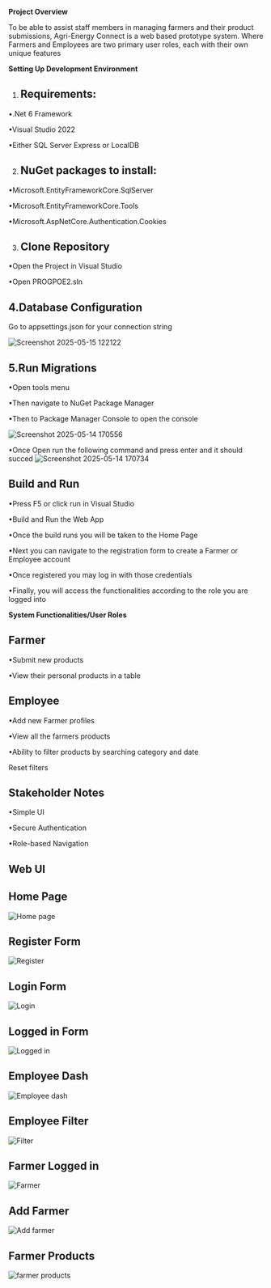 
**Project Overview**

To be able to assist staff members in managing farmers and their product submissions, Agri-Energy Connect is a web based prototype system. Where Farmers and Employees are two primary user roles, each with their own unique features 

**Setting Up Development Environment** 

1. Requirements:
   --------------------------------------------------------------------------------------------------------------   
•.Net 6 Framework 

•Visual Studio 2022 

•Either SQL Server Express or LocalDB 

2. NuGet packages to install: 
   --------------------------------------------------------------------------------------------------------------
•Microsoft.EntityFrameworkCore.SqlServer 

•Microsoft.EntityFrameworkCore.Tools 

•Microsoft.AspNetCore.Authentication.Cookies  

3. Clone Repository
   --------------------------------------------------------------------------------------------------------------   
•Open the Project in Visual Studio 

•Open PROGPOE2.sln 


4.Database Configuration 
--------------------------------------------------------------------------------------------------------------
Go to appsettings.json for your connection string 

![Screenshot 2025-05-15 122122](https://github.com/user-attachments/assets/4cf3dc54-69eb-42fb-aca2-9da7cbeaf8c0)

5.Run Migrations 
--------------------------------------------------------------------------------------------------------------
•Open tools menu 

•Then navigate to NuGet Package Manager 

•Then to Package Manager Console to open the console  

![Screenshot 2025-05-14 170556](https://github.com/user-attachments/assets/45b55d7f-0256-4858-8a27-50a199c443c8)

 
•Once Open run the following command and press enter and it should succed 
![Screenshot 2025-05-14 170734](https://github.com/user-attachments/assets/6caad9bb-84e3-4e99-aa3b-233a858ff8b6)
 

**Build and Run** 
--------------------------------------------------------------------------------------------------------------

•Press F5 or click run in Visual Studio 

•Build and Run the Web App 

•Once the build runs you will be taken to the Home Page

•Next you can navigate to the registration form to create a Farmer or Employee account 

•Once registered you may log in with those credentials 

•Finally, you will access the functionalities according to the role you are logged into 

 

**System Functionalities/User Roles**

**Farmer** 
--------------------------------------------------------------------------------------------------------------
•Submit new products 

•View their personal products in a table 

 

**Employee**  
--------------------------------------------------------------------------------------------------------------
•Add new Farmer profiles

•View all the farmers products 

•Ability to filter products by searching category and date 

Reset filters  


**Stakeholder Notes** 
--------------------------------------------------------------------------------------------------------------
•Simple UI 

•Secure Authentication 

•Role-based Navigation 

Web UI
--------------------------------------------------------------------------------------------------------------

Home Page
--------------------------------------------------------------------------------------------------------------
![Home page](https://github.com/user-attachments/assets/025591c3-d8a3-4901-8ea5-687e23b239cd)

Register Form
--------------------------------------------------------------------------------------------------------------
![Register](https://github.com/user-attachments/assets/5145295e-2b5d-49b5-bafd-b2e87a0b1fa8)

Login Form
--------------------------------------------------------------------------------------------------------------
![Login](https://github.com/user-attachments/assets/1b6701e1-f912-4366-96ce-10df942e7417)

Logged in Form
--------------------------------------------------------------------------------------------------------------
![Logged in](https://github.com/user-attachments/assets/da6a344b-bfd4-41b6-9b1d-0f88267a8c07)

Employee Dash
--------------------------------------------------------------------------------------------------------------
![Employee dash](https://github.com/user-attachments/assets/57295aca-2510-4b85-9615-5f91f00f17f6)

Employee Filter
--------------------------------------------------------------------------------------------------------------
![Filter](https://github.com/user-attachments/assets/528c9e17-227c-4237-95eb-7ef2322fdcce)

Farmer Logged in
--------------------------------------------------------------------------------------------------------------
![Farmer](https://github.com/user-attachments/assets/5bb43d81-5159-4124-a60a-6f46571bd058)

Add Farmer
--------------------------------------------------------------------------------------------------------------
![Add farmer](https://github.com/user-attachments/assets/22558e02-4c24-4934-aac2-8933eacfc3bc)

Farmer Products
--------------------------------------------------------------------------------------------------------------
![farmer products](https://github.com/user-attachments/assets/891affa5-84ed-461f-9712-2b695f0623b5)
